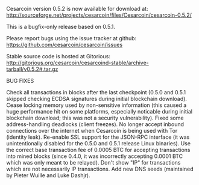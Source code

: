 Cesarcoin version 0.5.2 is now available for download at:
http://sourceforge.net/projects/cesarcoin/files/Cesarcoin/cesarcoin-0.5.2/

This is a bugfix-only release based on 0.5.1.

Please report bugs using the issue tracker at github:
https://github.com/cesarcoin/cesarcoin/issues

Stable source code is hosted at Gitorious:
http://gitorious.org/cesarcoin/cesarcoind-stable/archive-tarball/v0.5.2#.tar.gz

BUG FIXES

Check all transactions in blocks after the last checkpoint (0.5.0 and 0.5.1 skipped checking ECDSA signatures during initial blockchain download).
Cease locking memory used by non-sensitive information (this caused a huge performance hit on some platforms, especially noticable during initial blockchain download; this was
not a security vulnerability).
Fixed some address-handling deadlocks (client freezes).
No longer accept inbound connections over the internet when Cesarcoin is being used with Tor (identity leak).
Re-enable SSL support for the JSON-RPC interface (it was unintentionally disabled for the 0.5.0 and 0.5.1 release Linux binaries).
Use the correct base transaction fee of 0.0005 BTC for accepting transactions into mined blocks (since 0.4.0, it was incorrectly accepting 0.0001 BTC which was only meant to be relayed).
Don't show "IP" for transactions which are not necessarily IP transactions.
Add new DNS seeds (maintained by Pieter Wuille and Luke Dashjr).
